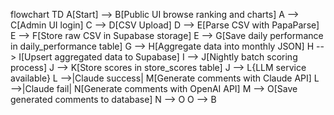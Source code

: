 flowchart TD
A[Start] --> B[Public UI browse ranking and charts]
A --> C[Admin UI login]
C --> D[CSV Upload]
D --> E[Parse CSV with PapaParse]
E --> F[Store raw CSV in Supabase storage]
E --> G[Save daily performance in daily_performance table]
G --> H[Aggregate data into monthly JSON]
H --> I[Upsert aggregated data to Supabase]
I --> J[Nightly batch scoring process]
J --> K[Store scores in store_scores table]
J --> L{LLM service available}
L -->|Claude success| M[Generate comments with Claude API]
L -->|Claude fail| N[Generate comments with OpenAI API]
M --> O[Save generated comments to database]
N --> O
O --> B